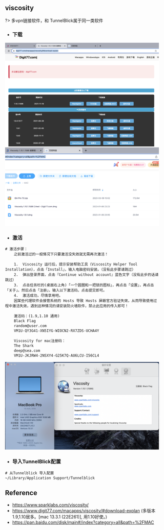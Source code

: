 ## viscosity
?> 多vpn链接软件，和 TunnelBlick属于同一类软件

* ### 下载
![](/.images/devops/os/softwares/viscosity-download-01.png ':size=42%')
![](/.images/devops/os/softwares/viscosity-download-02.png ':size=56%')

* ### 激活 
```shell
# 激活步骤：
	之前激活过的一般情况下只要激活没失效就无需再次激活！

	1.	Viscosity 运行后，提示安装帮助工具（Viscosity Helper Tool Installation），点击「Install」，输入电脑密码安装。（没有此步骤请跳过）
	2.	弹出登录界面，点击『Continue without account』蓝色文字（没有此步的话请跳过）
	3.	点击任务栏的(桌面右上角)「一个圆圈和一把锁的图标」，再点击「设置」，再点击「关于」，然后点击「注册」，输入以下激活码，点击提交即可。
	4.	激活成功，尽情享用吧。
	因某些代理软件会接管系统的 Hosts 导致 Hosts 屏蔽官方验证失效，从而导致使用过程中激活失效，遇到这种情况的请安装防火墙软件，禁止此应用的传入即可！

	激活码：(1.9,1.10 通用)
	Black Flag
	random@user.com
	VM1U-QY3G41-XN5IYG-WIOCN2-RX7ZDS-UCHA4Y

	Viscosity for mac注册码：
	The Shark
	deep@sea.com
	VM1U-JKJRW4-2NSXY4-G25K7Q-AU6LCU-I56CL4
```
![](/.images/devops/os/softwares/viscosity-activate-01.png)

* ### 导入TunnelBlick配置
```shell
# 从Tunnelblick 导入配置
~/Library/Application Support/Tunnelblick
```

## Reference
* https://www.sparklabs.com/viscosity/
* https://www.digit77.com/macapps/viscosity/#download-explan (多版本 1.9,1.10居多。[mac 13.3.1 (22E261)], 用1.10好使。)
* https://pan.baidu.com/disk/main#/index?category=all&path=%2FMAC
